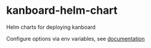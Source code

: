 # kanboard-helm-chart
Helm charts for deploying kanboard

Configure options via env variables, see [documentation](https://docs.kanboard.org/v1/admin/config/)
